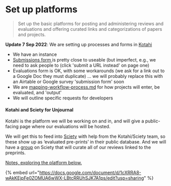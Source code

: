 # Set up platforms

> Set up the basic platforms for posting and administering reviews and evaluations and offering curated links and categorizations of papers and projects.

**Update 7 Sep 2022**: We are setting up processes and forms in [Kotahi](https://kotahi.community/)

* We have an instance
* [Submissions form  ](https://unjournaldev.cloud68.co/kotahi/newSubmission)is pretty close to useable (but imperfect, e.g., we need to ask people to (click 'submit a URL instead' on page one)
* Evaluations form is OK, with some workarounds (we ask for a link out to a Google Doc they must duplicate) ... we will probably replace this with an Airtable or Google survey 'submission form' soon
* We are [mapping-workflow-process.md](action-set-up-platforms/mapping-workflow-process.md "mention") for how projects will enter, be evaluated, and 'output'
* We will outline specific requests for developers

#### Kotahi and Sciety for Unjournal

Kotahi is the platform we will be working on and in, and will give a public-facing page where our evaluations will be hosted.&#x20;

We will get this to feed into [Sciety](https://sciety.org/) with help from the Kotahi/Sciety team, so these show up as ‘evaluated pre-prints’  in their public database. And we will have a [group](https://sciety.org/groups) on Sciety that will curate all of our reviews linked to the preprints.

[ Notes, exploring the platform below.](https://docs.google.com/document/d/1cXRRA8-wAkKEjpFe0ZOMUA6wWX-LBtcRRUhSJK7A1ps/edit)

{% embed url="https://docs.google.com/document/d/1cXRRA8-wAkKEjpFe0ZOMUA6wWX-LBtcRRUhSJK7A1ps/edit?usp=sharing" %}
